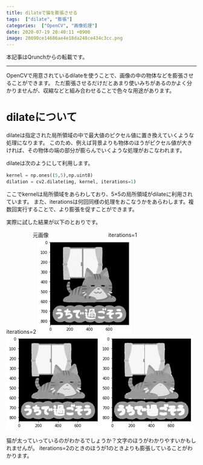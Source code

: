 ```yaml
---
title: dilateで猫を膨張させる
tags:  ["dilate", "膨張"]
categories:  ["OpenCV", "画像処理"]
date: 2020-07-19 20:40:11 +0900
image: 28690ce14686ae4e18da248ce434c3cc.png
---
```

本記事はQrunchからの転載です。
___

OpenCVで用意されているdilateを使うことで、画像の中の物体などを膨張させることができます。
ただ膨張させるだけだとあまり使いみちがあるのかよく分かりませんが、収縮などと組み合わせることで色々な用途があります。

# dilateについて

dilateは指定された局所領域の中で最大値のピクセル値に置き換えていくような処理になります。
このため、例えば背景よりも物体のほうがピクセル値が大きければ、その物体の端の部分が膨らんでいくような処理がおこなわれます。

dilateは次のようにして利用します。

```Python
kernel = np.ones((5,5),np.uint8)
dilation = cv2.dilate(img, kernel, iterations=1)
```

ここでkernelは局所領域をあらわしており、5×5の局所領域がdilateに利用されています。
また、iterationsは何回同様の処理をおこなうかをあらわします。複数回実行することで、より膨張を促すことができます。

実際に試した結果が以下のとおりです。

　　　　　元画像 　　　　　　　　　　　iterations=1　　　　　　　　　iterations=2
![](bd81dd3573bd9179e4fc3ee58d6261b3.png) ![](306f74dca7ea0a990908a7eba0cd980e.png)![](28690ce14686ae4e18da248ce434c3cc.png)

猫が太っていっているのがわかるでしょうか？文字のほうがわかりやすいかもしれませんが。
iterations=2のときのほうが1のときよりも膨張していることがわかります。
